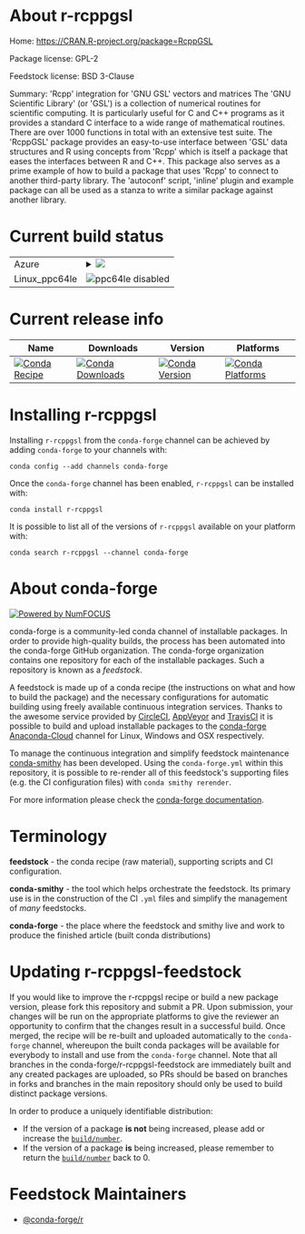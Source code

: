 About r-rcppgsl
===============

Home: https://CRAN.R-project.org/package=RcppGSL

Package license: GPL-2

Feedstock license: BSD 3-Clause

Summary: 'Rcpp' integration for 'GNU GSL' vectors and matrices The 'GNU Scientific Library' (or 'GSL') is a collection of numerical routines for scientific computing. It is particularly useful for C and C++ programs as it provides a standard C interface to a wide range of mathematical routines. There are over 1000 functions in total with an extensive test suite. The 'RcppGSL' package provides an easy-to-use interface between 'GSL' data structures and R using concepts from 'Rcpp' which is itself a package that eases the interfaces between R and C++. This package also serves as a prime example of how to build a package that uses 'Rcpp' to connect to another third-party library. The 'autoconf' script, 'inline' plugin and example package can all be used as a stanza to  write a similar package against another library.



Current build status
====================


<table>
    
  <tr>
    <td>Azure</td>
    <td>
      <details>
        <summary>
          <a href="https://dev.azure.com/conda-forge/feedstock-builds/_build/latest?definitionId=3473&branchName=master">
            <img src="https://dev.azure.com/conda-forge/feedstock-builds/_apis/build/status/r-rcppgsl-feedstock?branchName=master">
          </a>
        </summary>
        <table>
          <thead><tr><th>Variant</th><th>Status</th></tr></thead>
          <tbody><tr>
              <td>linux_r_base3.5.1target_platformlinux-64</td>
              <td>
                <a href="https://dev.azure.com/conda-forge/feedstock-builds/_build/latest?definitionId=3473&branchName=master">
                  <img src="https://dev.azure.com/conda-forge/feedstock-builds/_apis/build/status/r-rcppgsl-feedstock?branchName=master&jobName=linux&configuration=linux_r_base3.5.1target_platformlinux-64" alt="variant">
                </a>
              </td>
            </tr><tr>
              <td>linux_r_base3.6target_platformlinux-64</td>
              <td>
                <a href="https://dev.azure.com/conda-forge/feedstock-builds/_build/latest?definitionId=3473&branchName=master">
                  <img src="https://dev.azure.com/conda-forge/feedstock-builds/_apis/build/status/r-rcppgsl-feedstock?branchName=master&jobName=linux&configuration=linux_r_base3.6target_platformlinux-64" alt="variant">
                </a>
              </td>
            </tr><tr>
              <td>osx_r_base3.5.1target_platformosx-64</td>
              <td>
                <a href="https://dev.azure.com/conda-forge/feedstock-builds/_build/latest?definitionId=3473&branchName=master">
                  <img src="https://dev.azure.com/conda-forge/feedstock-builds/_apis/build/status/r-rcppgsl-feedstock?branchName=master&jobName=osx&configuration=osx_r_base3.5.1target_platformosx-64" alt="variant">
                </a>
              </td>
            </tr><tr>
              <td>osx_r_base3.6target_platformosx-64</td>
              <td>
                <a href="https://dev.azure.com/conda-forge/feedstock-builds/_build/latest?definitionId=3473&branchName=master">
                  <img src="https://dev.azure.com/conda-forge/feedstock-builds/_apis/build/status/r-rcppgsl-feedstock?branchName=master&jobName=osx&configuration=osx_r_base3.6target_platformosx-64" alt="variant">
                </a>
              </td>
            </tr><tr>
              <td>win_r_base3.5.1target_platformwin-64</td>
              <td>
                <a href="https://dev.azure.com/conda-forge/feedstock-builds/_build/latest?definitionId=3473&branchName=master">
                  <img src="https://dev.azure.com/conda-forge/feedstock-builds/_apis/build/status/r-rcppgsl-feedstock?branchName=master&jobName=win&configuration=win_r_base3.5.1target_platformwin-64" alt="variant">
                </a>
              </td>
            </tr><tr>
              <td>win_r_base3.6target_platformwin-64</td>
              <td>
                <a href="https://dev.azure.com/conda-forge/feedstock-builds/_build/latest?definitionId=3473&branchName=master">
                  <img src="https://dev.azure.com/conda-forge/feedstock-builds/_apis/build/status/r-rcppgsl-feedstock?branchName=master&jobName=win&configuration=win_r_base3.6target_platformwin-64" alt="variant">
                </a>
              </td>
            </tr>
          </tbody>
        </table>
      </details>
    </td>
  </tr>
  <tr>
    <td>Linux_ppc64le</td>
    <td>
      <img src="https://img.shields.io/badge/ppc64le-disabled-lightgrey.svg" alt="ppc64le disabled">
    </td>
  </tr>
</table>

Current release info
====================

| Name | Downloads | Version | Platforms |
| --- | --- | --- | --- |
| [![Conda Recipe](https://img.shields.io/badge/recipe-r--rcppgsl-green.svg)](https://anaconda.org/conda-forge/r-rcppgsl) | [![Conda Downloads](https://img.shields.io/conda/dn/conda-forge/r-rcppgsl.svg)](https://anaconda.org/conda-forge/r-rcppgsl) | [![Conda Version](https://img.shields.io/conda/vn/conda-forge/r-rcppgsl.svg)](https://anaconda.org/conda-forge/r-rcppgsl) | [![Conda Platforms](https://img.shields.io/conda/pn/conda-forge/r-rcppgsl.svg)](https://anaconda.org/conda-forge/r-rcppgsl) |

Installing r-rcppgsl
====================

Installing `r-rcppgsl` from the `conda-forge` channel can be achieved by adding `conda-forge` to your channels with:

```
conda config --add channels conda-forge
```

Once the `conda-forge` channel has been enabled, `r-rcppgsl` can be installed with:

```
conda install r-rcppgsl
```

It is possible to list all of the versions of `r-rcppgsl` available on your platform with:

```
conda search r-rcppgsl --channel conda-forge
```


About conda-forge
=================

[![Powered by NumFOCUS](https://img.shields.io/badge/powered%20by-NumFOCUS-orange.svg?style=flat&colorA=E1523D&colorB=007D8A)](http://numfocus.org)

conda-forge is a community-led conda channel of installable packages.
In order to provide high-quality builds, the process has been automated into the
conda-forge GitHub organization. The conda-forge organization contains one repository
for each of the installable packages. Such a repository is known as a *feedstock*.

A feedstock is made up of a conda recipe (the instructions on what and how to build
the package) and the necessary configurations for automatic building using freely
available continuous integration services. Thanks to the awesome service provided by
[CircleCI](https://circleci.com/), [AppVeyor](https://www.appveyor.com/)
and [TravisCI](https://travis-ci.com/) it is possible to build and upload installable
packages to the [conda-forge](https://anaconda.org/conda-forge)
[Anaconda-Cloud](https://anaconda.org/) channel for Linux, Windows and OSX respectively.

To manage the continuous integration and simplify feedstock maintenance
[conda-smithy](https://github.com/conda-forge/conda-smithy) has been developed.
Using the ``conda-forge.yml`` within this repository, it is possible to re-render all of
this feedstock's supporting files (e.g. the CI configuration files) with ``conda smithy rerender``.

For more information please check the [conda-forge documentation](https://conda-forge.org/docs/).

Terminology
===========

**feedstock** - the conda recipe (raw material), supporting scripts and CI configuration.

**conda-smithy** - the tool which helps orchestrate the feedstock.
                   Its primary use is in the construction of the CI ``.yml`` files
                   and simplify the management of *many* feedstocks.

**conda-forge** - the place where the feedstock and smithy live and work to
                  produce the finished article (built conda distributions)


Updating r-rcppgsl-feedstock
============================

If you would like to improve the r-rcppgsl recipe or build a new
package version, please fork this repository and submit a PR. Upon submission,
your changes will be run on the appropriate platforms to give the reviewer an
opportunity to confirm that the changes result in a successful build. Once
merged, the recipe will be re-built and uploaded automatically to the
`conda-forge` channel, whereupon the built conda packages will be available for
everybody to install and use from the `conda-forge` channel.
Note that all branches in the conda-forge/r-rcppgsl-feedstock are
immediately built and any created packages are uploaded, so PRs should be based
on branches in forks and branches in the main repository should only be used to
build distinct package versions.

In order to produce a uniquely identifiable distribution:
 * If the version of a package **is not** being increased, please add or increase
   the [``build/number``](https://conda.io/docs/user-guide/tasks/build-packages/define-metadata.html#build-number-and-string).
 * If the version of a package **is** being increased, please remember to return
   the [``build/number``](https://conda.io/docs/user-guide/tasks/build-packages/define-metadata.html#build-number-and-string)
   back to 0.

Feedstock Maintainers
=====================

* [@conda-forge/r](https://github.com/conda-forge/r/)


